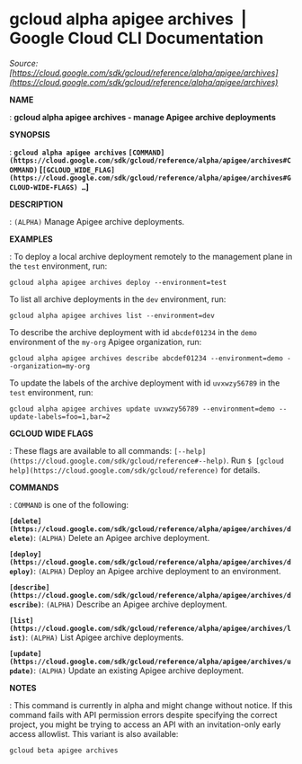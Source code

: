 # gcloud alpha apigee archives  |  Google Cloud CLI Documentation

*Source: [https://cloud.google.com/sdk/gcloud/reference/alpha/apigee/archives](https://cloud.google.com/sdk/gcloud/reference/alpha/apigee/archives)*

**NAME**

: **gcloud alpha apigee archives - manage Apigee archive deployments**

**SYNOPSIS**

: **`gcloud alpha apigee archives` `[COMMAND](https://cloud.google.com/sdk/gcloud/reference/alpha/apigee/archives#COMMAND)` [`[GCLOUD_WIDE_FLAG](https://cloud.google.com/sdk/gcloud/reference/alpha/apigee/archives#GCLOUD-WIDE-FLAGS) …`]**

**DESCRIPTION**

: `(ALPHA)` Manage Apigee archive deployments.

**EXAMPLES**

: To deploy a local archive deployment remotely to the management plane in the
``test`` environment, run:

```
gcloud alpha apigee archives deploy --environment=test
```

To list all archive deployments in the ``dev``
environment, run:

```
gcloud alpha apigee archives list --environment=dev
```

To describe the archive deployment with id
``abcdef01234`` in the
``demo`` environment of the
``my-org`` Apigee organization, run:

```
gcloud alpha apigee archives describe abcdef01234 --environment=demo --organization=my-org
```

To update the labels of the archive deployment with id
``uvxwzy56789`` in the
``test`` environment, run:

```
gcloud alpha apigee archives update uvxwzy56789 --environment=demo --update-labels=foo=1,bar=2
```

**GCLOUD WIDE FLAGS**

: These flags are available to all commands: `[--help](https://cloud.google.com/sdk/gcloud/reference#--help)`.
Run `$ [gcloud help](https://cloud.google.com/sdk/gcloud/reference)` for details.

**COMMANDS**

: ``COMMAND`` is one of the following:

**`[delete](https://cloud.google.com/sdk/gcloud/reference/alpha/apigee/archives/delete)`**:
`(ALPHA)` Delete an Apigee archive deployment.

**`[deploy](https://cloud.google.com/sdk/gcloud/reference/alpha/apigee/archives/deploy)`**:
`(ALPHA)` Deploy an Apigee archive deployment to an environment.

**`[describe](https://cloud.google.com/sdk/gcloud/reference/alpha/apigee/archives/describe)`**:
`(ALPHA)` Describe an Apigee archive deployment.

**`[list](https://cloud.google.com/sdk/gcloud/reference/alpha/apigee/archives/list)`**:
`(ALPHA)` List Apigee archive deployments.

**`[update](https://cloud.google.com/sdk/gcloud/reference/alpha/apigee/archives/update)`**:
`(ALPHA)` Update an existing Apigee archive deployment.

**NOTES**

: This command is currently in alpha and might change without notice. If this
command fails with API permission errors despite specifying the correct project,
you might be trying to access an API with an invitation-only early access
allowlist. This variant is also available:

```
gcloud beta apigee archives
```